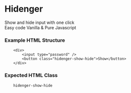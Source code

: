 # Hidenger

Show and hide input with one click  
Easy code Vanilla & Pure Javascript     

### Example HTML Structure

```
    <div>
        <input type="password" />
        <button class="hidenger-show-hide">Show</button>
    </div>
```
### Expected HTML Class

``` 
    hidenger-show-hide
```

